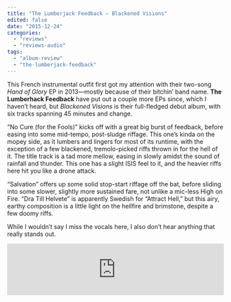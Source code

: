 ```yaml
---
title: "The Lumberjack Feedback – Blackened Visions"
edited: false
date: "2015-12-24"
categories:
  - "reviews"
  - "reviews-audio"
tags:
  - "album-review"
  - "the-lumberjack-feedback"
---
```


This French instrumental outfit first got my attention with their two-song _Hand of Glory_ EP in 2013—mostly because of their bitchin’ band name. **The Lumberhack Feedback** have put out a couple more EPs since, which I haven’t heard, but _Blackened Visions_ is their full-fledged debut album, with six tracks spanning 45 minutes and change.

“No Cure (for the Fools)” kicks off with a great big burst of feedback, before easing into some mid-tempo, post-sludge riffage. This one’s kinda on the mopey side, as it lumbers and lingers for most of its runtime, with the exception of a few blackened, tremolo-picked riffs thrown in for the hell of it. The title track is a tad more mellow, easing in slowly amidst the sound of rainfall and thunder. This one has a slight ISIS feel to it, and the heavier riffs here hit you like a drone attack.

“Salvation” offers up some solid stop-start riffage off the bat, before sliding into some slower, slightly more sustained fare, not unlike a mic-less High on Fire. “Dra Till Helvete” is apparently Swedish for “Attract Hell,” but this airy, earthy composition is a little light on the hellfire and brimstone, despite a few doomy riffs.

While I wouldn’t say I miss the vocals here, I also don’t hear anything that really stands out.

<iframe style="border: 0; width: 100%; height: 120px;" src="http://bandcamp.com/EmbeddedPlayer/album=1507972748/size=large/bgcol=ffffff/linkcol=0687f5/tracklist=false/artwork=small/transparent=true/" width="300" height="150" seamless=""><a href="http://listen.kaotoxin.com/album/blackened-visions">Blackened Visions by THE LUMBERJACK FEEDBACK</a></iframe>
